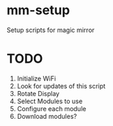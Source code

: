 # mm-setup
Setup scripts for magic mirror


# TODO
1. Initialize WiFi
2. Look for updates of this script
3. Rotate Display
4. Select Modules to use
5. Configure each module
6. Download modules?

